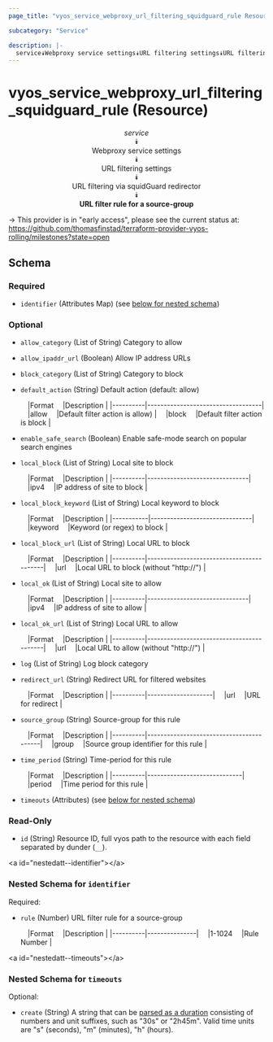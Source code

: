 ```yaml
---
page_title: "vyos_service_webproxy_url_filtering_squidguard_rule Resource - vyos"

subcategory: "Service"

description: |- 
  service⯯Webproxy service settings⯯URL filtering settings⯯URL filtering via squidGuard redirector⯯URL filter rule for a source-group
---
```


# vyos_service_webproxy_url_filtering_squidguard_rule (Resource)
<center>

*service*  
⯯  
Webproxy service settings  
⯯  
URL filtering settings  
⯯  
URL filtering via squidGuard redirector  
⯯  
**URL filter rule for a source-group**


</center>

-> This provider is in "early access", please see the current status at: https://github.com/thomasfinstad/terraform-provider-vyos-rolling/milestones?state=open

## Schema

### Required

- `identifier` (Attributes Map) (see [below for nested schema](#nestedatt--identifier))

### Optional

- `allow_category` (List of String) Category to allow
- `allow_ipaddr_url` (Boolean) Allow IP address URLs
- `block_category` (List of String) Category to block
- `default_action` (String) Default action (default: allow)

    &emsp;|Format  &emsp;|Description                      |
    |----------|-----------------------------------|
    &emsp;|allow   &emsp;|Default filter action is allow)  |
    &emsp;|block   &emsp;|Default filter action is block   |
- `enable_safe_search` (Boolean) Enable safe-mode search on popular search engines
- `local_block` (List of String) Local site to block

    &emsp;|Format  &emsp;|Description                  |
    |----------|-------------------------------|
    &emsp;|ipv4    &emsp;|IP address of site to block  |
- `local_block_keyword` (List of String) Local keyword to block

    &emsp;|Format   &emsp;|Description                  |
    |-----------|-------------------------------|
    &emsp;|keyword  &emsp;|Keyword (or regex) to block  |
- `local_block_url` (List of String) Local URL to block

    &emsp;|Format  &emsp;|Description                             |
    |----------|------------------------------------------|
    &emsp;|url     &emsp;|Local URL to block (without &#34;http://&#34;)  |
- `local_ok` (List of String) Local site to allow

    &emsp;|Format  &emsp;|Description                  |
    |----------|-------------------------------|
    &emsp;|ipv4    &emsp;|IP address of site to allow  |
- `local_ok_url` (List of String) Local URL to allow

    &emsp;|Format  &emsp;|Description                             |
    |----------|------------------------------------------|
    &emsp;|url     &emsp;|Local URL to allow (without &#34;http://&#34;)  |
- `log` (List of String) Log block category
- `redirect_url` (String) Redirect URL for filtered websites

    &emsp;|Format  &emsp;|Description       |
    |----------|--------------------|
    &emsp;|url     &emsp;|URL for redirect  |
- `source_group` (String) Source-group for this rule

    &emsp;|Format  &emsp;|Description                            |
    |----------|-----------------------------------------|
    &emsp;|group   &emsp;|Source group identifier for this rule  |
- `time_period` (String) Time-period for this rule

    &emsp;|Format  &emsp;|Description                |
    |----------|-----------------------------|
    &emsp;|period  &emsp;|Time period for this rule  |
- `timeouts` (Attributes) (see [below for nested schema](#nestedatt--timeouts))

### Read-Only

- `id` (String) Resource ID, full vyos path to the resource with each field separated by dunder (`__`).

&lt;a id=&#34;nestedatt--identifier&#34;&gt;&lt;/a&gt;
### Nested Schema for `identifier`

Required:

- `rule` (Number) URL filter rule for a source-group

    &emsp;|Format  &emsp;|Description  |
    |----------|---------------|
    &emsp;|1-1024  &emsp;|Rule Number  |


&lt;a id=&#34;nestedatt--timeouts&#34;&gt;&lt;/a&gt;
### Nested Schema for `timeouts`

Optional:

- `create` (String) A string that can be [parsed as a duration](https://pkg.go.dev/time#ParseDuration) consisting of numbers and unit suffixes, such as &#34;30s&#34; or &#34;2h45m&#34;. Valid time units are &#34;s&#34; (seconds), &#34;m&#34; (minutes), &#34;h&#34; (hours).  
